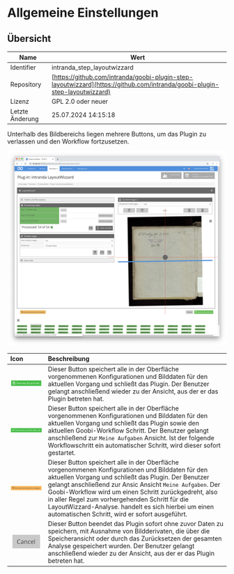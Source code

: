 # Allgemeine Einstellungen

## Übersicht

Name                     | Wert
-------------------------|-----------
Identifier               | intranda_step_layoutwizzard
Repository               | [https://github.com/intranda/goobi-plugin-step-layoutwizzard](https://github.com/intranda/goobi-plugin-step-layoutwizzard)
Lizenz              | GPL 2.0 oder neuer 
Letzte Änderung    | 25.07.2024 14:15:18


Unterhalb des Bildbereichs liegen mehrere Buttons, um das Plugin zu verlassen und den Workflow fortzusetzen.

![Buttons zum Verlassen des Plugins unterhalb der Bildanzeige](images/goobi-plugin-step-layoutwizzard_screen_04.png)

| Icon | Beschreibung |
| :--- | :--- |
| ![](images/goobi-plugin-step-layoutwizzard_screen_51.png) | Dieser Button speichert alle in der Oberfläche vorgenommenen Konfigurationen und Bilddaten für den aktuellen Vorgang und schließt das Plugin. Der Benutzer gelangt anschließend wieder zu der Ansicht, aus der er das Plugin betreten hat. |
| ![](images/goobi-plugin-step-layoutwizzard_screen_49.png) | Dieser Button speichert alle in der Oberfläche vorgenommenen Konfigurationen und Bilddaten für den aktuellen Vorgang und schließt das Plugin sowie den aktuellen Goobi-Workflow Schritt. Der Benutzer gelangt anschließend zur `Meine Aufgaben` Ansicht. Ist der folgende Workflowschritt ein automatischer Schritt, wird dieser sofort gestartet. |
| ![](images/goobi-plugin-step-layoutwizzard_screen_50.png) | Dieser Button speichert alle in der Oberfläche vorgenommenen Konfigurationen und Bilddaten für den aktuellen Vorgang und schließt das Plugin.  Der Benutzer gelangt anschließend zur Ansic Ansicht `Meine Aufgaben`. Der Goobi-Workflow wird um einen Schritt zurückgedreht, also in aller Regel zum vorhergehenden Schritt für die LayoutWizzard-Analyse. handelt es sich hierbei um einen automatischen Schritt, wird er sofort ausgeführt. |
| ![](images/goobi-plugin-step-layoutwizzard_screen_52.png) | Dieser Button beendet das Plugin sofort ohne zuvor Daten zu speichern, mit Ausnahme von Bildderivaten, die über die Speicheransicht oder durch das Zurücksetzen der gesamten Analyse gespeichert wurden. Der Benutzer gelangt anschließend wieder zu der Ansicht, aus der er das Plugin betreten hat. |
